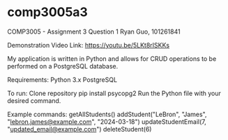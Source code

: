 # comp3005a3
COMP3005 - Assignment 3 Question 1
Ryan Guo, 101261841

Demonstration Video Link: https://youtu.be/5LKt8rISKKs

My application is written in Python and allows for CRUD operations to be performed on a PostgreSQL database.

Requirements:
Python 3.x
PostgreSQL

To run:
Clone repository
pip install psycopg2
Run the Python file with your desired command.

Example commands:
getAllStudents()
addStudent("LeBron", "James", "lebron.james@example.com", "2024-03-18")
updateStudentEmail(7, "updated_email@example.com")
deleteStudent(6)